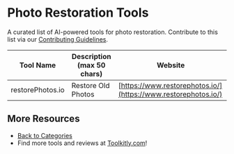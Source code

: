 # Photo Restoration Tools

A curated list of AI-powered tools for photo restoration. Contribute to this list via our [Contributing Guidelines](../CONTRIBUTING.md).

| Tool Name | Description (max 50 chars) | Website |
|-----------|----------------------------|---------|
| restorePhotos.io | Restore Old Photos | [https://www.restorephotos.io/](https://www.restorephotos.io/) |

## More Resources
- [Back to Categories](https://github.com/ToolkitlyAI/awesome-ai-tools/blob/master/README.md)
- Find more tools and reviews at [Toolkitly.com](https://toolkitly.com)!

